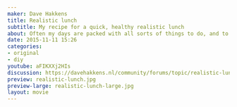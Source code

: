 ```yaml
---
maker: Dave Hakkens
title: Realistic lunch
subtitle: My recipe for a quick, healthy realistic lunch
about: Often my days are packed with all sorts of things to do, and to little time to make it happen. One of the first things I skip is a proper lunch, this is just wrong. So have been working on a way to streamline my lunch in a realistic way.
date: 2015-11-11 15:26
categories:
- original
- diy
youtube: aFIKXXj2HIs
discussion: https://davehakkens.nl/community/forums/topic/realistic-lunch/
preview: realistic-lunch.jpg
preview-large: realistic-lunch-large.jpg
layout: movie
---
```


